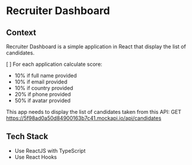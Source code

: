 # Recruiter Dashboard

## Context

Recruiter Dashboard is a simple application in React  that display the list of candidates.

[ ] For each application calculate score:
  - 10% if full name provided
  - 10% if email provided
  - 10% if country provided
  - 20% if phone provided
  - 50% if avatar provided

This app needs to display the list of candidates taken from this API:
GET https://5f98ad0a50d84900163b7c41.mockapi.io/api/candidates

## Tech Stack
- Use ReactJS with TypeScript
- Use React Hooks
